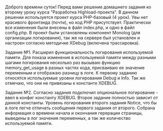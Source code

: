 Доброго времени суток! Перед вами решение домашнего задания ко второму уроку курса "Разработка Highload-проекта".
В данном решении используется проект курса PHP-базовый (4 урок). Увы нет красивого фронтэнда (почти), но код PHP присутствует. 
Практически все изменения были внесены в файл index.php, и одно в файл config.php. В проект были установлены компонент Monolog 
(для организации логирования), так же на сервере был установлен и настроен согласно методичке XDebug (включена трассировка).  
 
Задание №1. 
Расширил функциональность логирования используемой памяти. Для показа изменения в используемой памяти между разными 
шагами логирования несколько раз вызываю функцию memory_get_usage в разных частях кода, присваиваю ее значение переменным 
и отображаю разницу в логе. К первому заданию относятся используемые уровни логирования Debug и Info. Так же отмечаю, что они 
не привязаны к константе XDEBUG.

Задание №2.
Согласно задания подключил опциональное логирование - ввел в конфиг константу XDEBUG. Второе задание полностью зависит от 
данной константы. Уровень логирования второго задания Notice, что бы в логе легче отличать сообщения первого задания от второго. 
Собрана информация о времени начала и окончания герерации страницы, выведены в лог значения переменных, а так же количество 
используемой памяти.